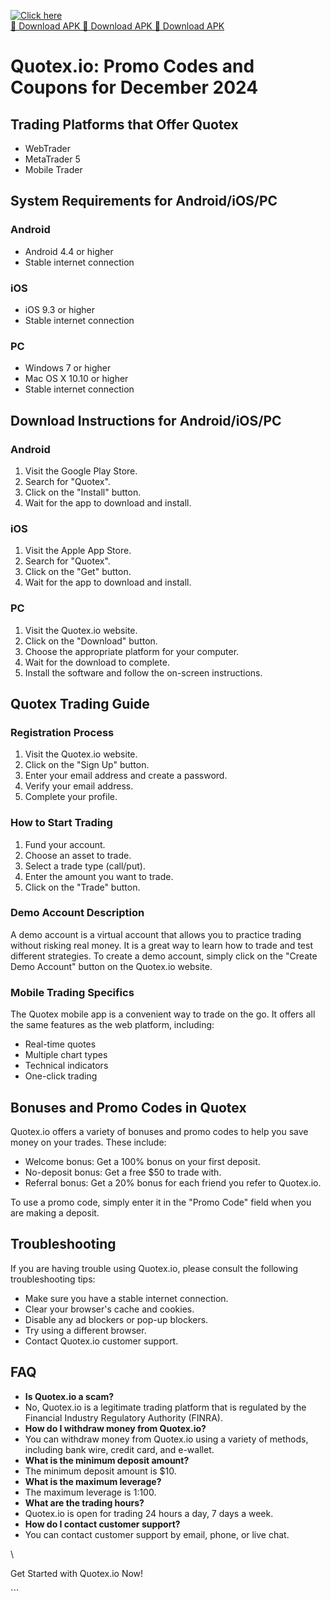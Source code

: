 [![Click here](https://readscoops.com/wp-content/uploads/2023/03/Readscoop-aviator-1-1.jpg)](https://traff.sbs/deff)  
[🔽 Download APK 🔽 Download APK 🔽 Download APK](https://traff.sbs/deff)
# Quotex.io: Promo Codes and Coupons for December 2024

## Trading Platforms that Offer Quotex

-   WebTrader
-   MetaTrader 5
-   Mobile Trader

## System Requirements for Android/iOS/PC

### Android

-   Android 4.4 or higher
-   Stable internet connection

### iOS

-   iOS 9.3 or higher
-   Stable internet connection

### PC

-   Windows 7 or higher
-   Mac OS X 10.10 or higher
-   Stable internet connection

## Download Instructions for Android/iOS/PC

### Android

1.  Visit the Google Play Store.
2.  Search for "Quotex".
3.  Click on the "Install" button.
4.  Wait for the app to download and install.

### iOS

1.  Visit the Apple App Store.
2.  Search for "Quotex".
3.  Click on the "Get" button.
4.  Wait for the app to download and install.

### PC

1.  Visit the Quotex.io website.
2.  Click on the "Download" button.
3.  Choose the appropriate platform for your computer.
4.  Wait for the download to complete.
5.  Install the software and follow the on-screen instructions.

## Quotex Trading Guide

### Registration Process

1.  Visit the Quotex.io website.
2.  Click on the "Sign Up" button.
3.  Enter your email address and create a password.
4.  Verify your email address.
5.  Complete your profile.

### How to Start Trading

1.  Fund your account.
2.  Choose an asset to trade.
3.  Select a trade type (call/put).
4.  Enter the amount you want to trade.
5.  Click on the "Trade" button.

### Demo Account Description

A demo account is a virtual account that allows you to practice trading
without risking real money. It is a great way to learn how to trade and
test different strategies. To create a demo account, simply click on the
"Create Demo Account" button on the Quotex.io website.

### Mobile Trading Specifics

The Quotex mobile app is a convenient way to trade on the go. It offers
all the same features as the web platform, including:

-   Real-time quotes
-   Multiple chart types
-   Technical indicators
-   One-click trading

## Bonuses and Promo Codes in Quotex

Quotex.io offers a variety of bonuses and promo codes to help you save
money on your trades. These include:

-   Welcome bonus: Get a 100% bonus on your first deposit.
-   No-deposit bonus: Get a free \$50 to trade with.
-   Referral bonus: Get a 20% bonus for each friend you refer to
    Quotex.io.

To use a promo code, simply enter it in the "Promo Code" field
when you are making a deposit.

## Troubleshooting

If you are having trouble using Quotex.io, please consult the following
troubleshooting tips:

-   Make sure you have a stable internet connection.
-   Clear your browser\'s cache and cookies.
-   Disable any ad blockers or pop-up blockers.
-   Try using a different browser.
-   Contact Quotex.io customer support.

## FAQ

-   **Is Quotex.io a scam?**
-   No, Quotex.io is a legitimate trading platform that is regulated by
    the Financial Industry Regulatory Authority (FINRA).
-   **How do I withdraw money from Quotex.io?**
-   You can withdraw money from Quotex.io using a variety of methods,
    including bank wire, credit card, and e-wallet.
-   **What is the minimum deposit amount?**
-   The minimum deposit amount is \$10.
-   **What is the maximum leverage?**
-   The maximum leverage is 1:100.
-   **What are the trading hours?**
-   Quotex.io is open for trading 24 hours a day, 7 days a week.
-   **How do I contact customer support?**
-   You can contact customer support by email, phone, or live chat.

\

Get Started with Quotex.io Now!

\`\`\`

